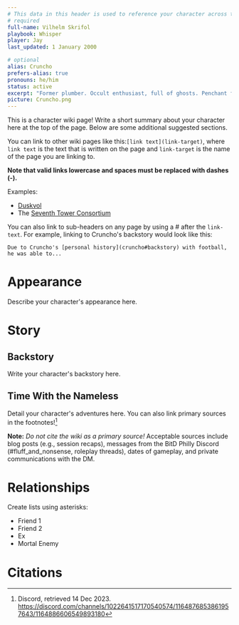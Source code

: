 ```yaml
---
# This data in this header is used to reference your character across the entire website. 
# required
full-name: Vilhelm Skrifol
playbook: Whisper
player: Jay
last_updated: 1 January 2000

# optional
alias: Cruncho
prefers-alias: true
pronouns: he/him
status: active
excerpt: "Former plumber. Occult enthusiast, full of ghosts. Penchant for demonic pacts. "
picture: Cruncho.png
---
```


This is a character wiki page! Write a short summary about your character here at the top of the page. Below are some additional suggested sections.

You can link to other wiki pages like this:`[link text](link-target)`, where `link text` is the text that is written on the page and `link-target` is the name of the page you are linking to.

**Note that valid links lowercase and spaces must be replaced with dashes (-).**

Examples:
* [Duskvol](duskvol)
* The [Seventh Tower Consortium](seventh-tower-consortium)

You can also link to sub-headers on any page by using a # after the `link-text`. For example, linking to Cruncho's backstory would look like this:

`Due to Cruncho's [personal history](cruncho#backstory) with football, he was able to...`


# Appearance
Describe your character's appearance here.

# Story
## Backstory
Write your character's backstory here. 

## Time With the Nameless
Detail your character's adventures here. You can also link primary sources in the footnotes![^my-footnote]

**Note:** _Do not cite the wiki as a primary source!_ Acceptable sources include blog posts (e.g., session recaps), messages from the BitD Philly Discord (#fluff_and_nonsense, roleplay threads), dates of gameplay, and private communications with the DM. 

# Relationships
Create lists using asterisks:

* Friend 1
* Friend 2
* Ex
* Mortal Enemy

# Citations
[^my-footnote]: Discord, retrieved 14 Dec 2023. <https://discord.com/channels/1022641517170540574/1164876853861957643/1164886606549893180>